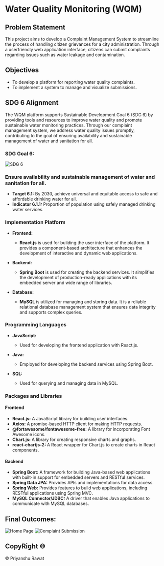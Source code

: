 # Water Quality Monitoring (WQM)

## Problem Statement
This project aims to develop a Complaint Management System to streamline the process of handling citizen grievances for a city administration. Through a userfriendly web application interface, citizens can submit complaints regarding issues such as water leakage and contamination.

## Objectives
- To develop a platform for reporting water quality complaints.
- To implement a system to manage and visualize submissions.

## SDG 6 Alignment

The WQM platform supports Sustainable Development Goal 6 (SDG 6) by providing tools and resources to improve water quality and promote sustainable water monitoring practices. Through our complaint management system, we address water quality issues promptly, contributing to the goal of ensuring availability and sustainable management of water and sanitation for all.

### SDG Goal 6:

![SDG 6](https://github.com/Cap26803/Water-Quality-Monitoring/assets/106472393/532d36d6-e216-4515-bd12-5fa18fcb29fe)

### Ensure availability and sustainable management of water and sanitation for all.
- **Target 6.1:** By 2030, achieve universal and equitable access to safe and affordable drinking water for all.
- **Indicator 6.1.1:** Proportion of population using safely managed drinking water services.


### Implementation Platform

- **Frontend:** 
  - **React.js** is used for building the user interface of the platform. It provides a component-based architecture that enhances the development of interactive and dynamic web applications.

- **Backend:** 
  - **Spring Boot** is used for creating the backend services. It simplifies the development of production-ready applications with its embedded server and wide range of libraries.

- **Database:** 
  - **MySQL** is utilized for managing and storing data. It is a reliable relational database management system that ensures data integrity and supports complex queries.

### Programming Languages

- **JavaScript:** 
  - Used for developing the frontend application with React.js.

- **Java:** 
  - Employed for developing the backend services using Spring Boot.

- **SQL:** 
  - Used for querying and managing data in MySQL.

### Packages and Libraries

#### Frontend

- **React.js:** A JavaScript library for building user interfaces.
- **Axios:** A promise-based HTTP client for making HTTP requests.
- **@fortawesome/fontawesome-free:** A library for incorporating Font Awesome icons.
- **Chart.js:** A library for creating responsive charts and graphs.
- **react-chartjs-2:** A React wrapper for Chart.js to create charts in React components.

#### Backend

- **Spring Boot:** A framework for building Java-based web applications with built-in support for embedded servers and RESTful services.
- **Spring Data JPA:** Provides APIs and implementations for data access.
- **Spring Web:** Provides features to build web applications, including RESTful applications using Spring MVC.
- **MySQL Connector/JDBC:** A driver that enables Java applications to communicate with MySQL databases.

## Final Outcomes:
![Home Page](https://github.com/Cap26803/Water-Quality-Monitoring/assets/106472393/6e0dae06-e3c9-4064-a6dd-f67f1a902004)
![Complaint Submission](https://github.com/Cap26803/Water-Quality-Monitoring/assets/106472393/649147a5-e65c-48b6-b8e3-684ffafc8113)


## CopyRight ©

  &copy; Priyanshu Rawat 
